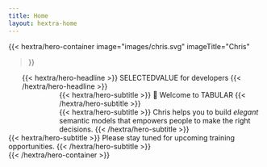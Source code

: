 ```yaml
---
title: Home
layout: hextra-home
---
```


{{< hextra/hero-container
  image="images/chris.svg"
  imageTitle="Chris"
>}}
<div style="width: 450px; margin: 0 auto;" class="hx-mt-6 hx-mb-6">
{{< hextra/hero-headline >}}
  SELECTEDVALUE for developers
{{< /hextra/hero-headline >}}
</div>

<div style="padding-left: 20%;" class="hx-mt-6 hx-mb-6">
{{< hextra/hero-subtitle >}}
  👋 Welcome to TABULAR
{{< /hextra/hero-subtitle >}}
</div>

<div style="padding-left: 20%;" class="hx-mt-6 hx-mb-6">
{{< hextra/hero-subtitle >}}
  Chris helps you to build <i>elegant</i> semantic models that empowers people to make the right decisions.
{{< /hextra/hero-subtitle >}}
</div>
  
<div class="hx-mt-6 hx-mb-6">
{{< hextra/hero-subtitle >}}
  Please stay tuned for upcoming training opportunities.
{{< /hextra/hero-subtitle >}}
</div>
{{< /hextra/hero-container >}}
